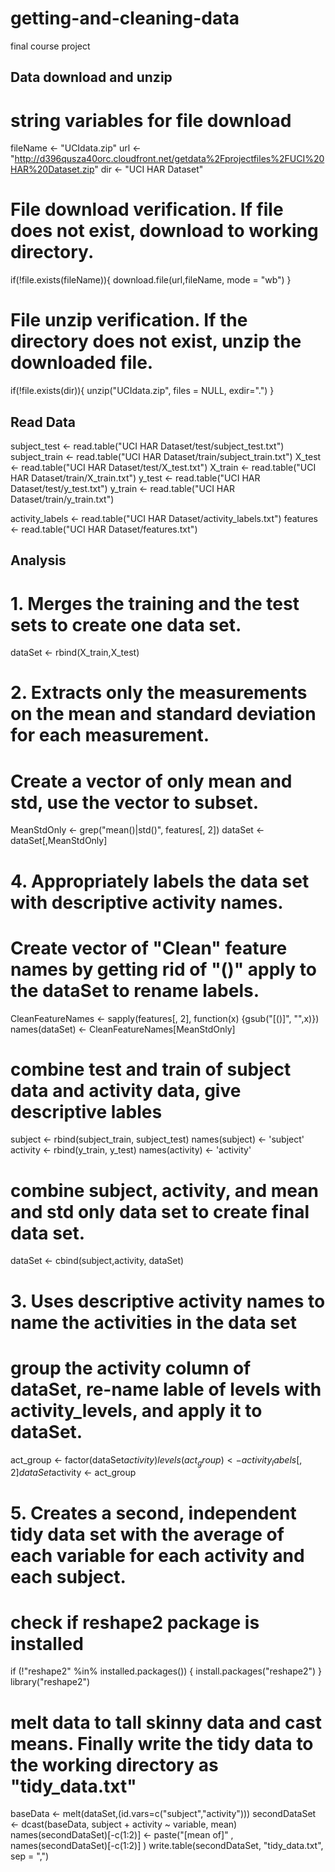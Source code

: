 # getting-and-cleaning-data
final course project
## Data download and unzip 

# string variables for file download
fileName <- "UCIdata.zip"
url <- "http://d396qusza40orc.cloudfront.net/getdata%2Fprojectfiles%2FUCI%20HAR%20Dataset.zip"
dir <- "UCI HAR Dataset"

# File download verification. If file does not exist, download to working directory.
if(!file.exists(fileName)){
  download.file(url,fileName, mode = "wb") 
}

# File unzip verification. If the directory does not exist, unzip the downloaded file.
if(!file.exists(dir)){
  unzip("UCIdata.zip", files = NULL, exdir=".")
}


## Read Data
subject_test <- read.table("UCI HAR Dataset/test/subject_test.txt")
subject_train <- read.table("UCI HAR Dataset/train/subject_train.txt")
X_test <- read.table("UCI HAR Dataset/test/X_test.txt")
X_train <- read.table("UCI HAR Dataset/train/X_train.txt")
y_test <- read.table("UCI HAR Dataset/test/y_test.txt")
y_train <- read.table("UCI HAR Dataset/train/y_train.txt")

activity_labels <- read.table("UCI HAR Dataset/activity_labels.txt")
features <- read.table("UCI HAR Dataset/features.txt")  

## Analysis
# 1. Merges the training and the test sets to create one data set.
dataSet <- rbind(X_train,X_test)

# 2. Extracts only the measurements on the mean and standard deviation for each measurement. 
# Create a vector of only mean and std, use the vector to subset.
MeanStdOnly <- grep("mean()|std()", features[, 2]) 
dataSet <- dataSet[,MeanStdOnly]


# 4. Appropriately labels the data set with descriptive activity names.
# Create vector of "Clean" feature names by getting rid of "()" apply to the dataSet to rename labels.
CleanFeatureNames <- sapply(features[, 2], function(x) {gsub("[()]", "",x)})
names(dataSet) <- CleanFeatureNames[MeanStdOnly]

# combine test and train of subject data and activity data, give descriptive lables
subject <- rbind(subject_train, subject_test)
names(subject) <- 'subject'
activity <- rbind(y_train, y_test)
names(activity) <- 'activity'

# combine subject, activity, and mean and std only data set to create final data set.
dataSet <- cbind(subject,activity, dataSet)


# 3. Uses descriptive activity names to name the activities in the data set
# group the activity column of dataSet, re-name lable of levels with activity_levels, and apply it to dataSet.
act_group <- factor(dataSet$activity)
levels(act_group) <- activity_labels[,2]
dataSet$activity <- act_group


# 5. Creates a second, independent tidy data set with the average of each variable for each activity and each subject. 

# check if reshape2 package is installed
if (!"reshape2" %in% installed.packages()) {
  install.packages("reshape2")
}
library("reshape2")

# melt data to tall skinny data and cast means. Finally write the tidy data to the working directory as "tidy_data.txt"
baseData <- melt(dataSet,(id.vars=c("subject","activity")))
secondDataSet <- dcast(baseData, subject + activity ~ variable, mean)
names(secondDataSet)[-c(1:2)] <- paste("[mean of]" , names(secondDataSet)[-c(1:2)] )
write.table(secondDataSet, "tidy_data.txt", sep = ",")
